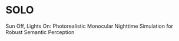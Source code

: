# SOLO
Sun Off, Lights On: Photorealistic Monocular Nighttime Simulation for Robust Semantic Perception
